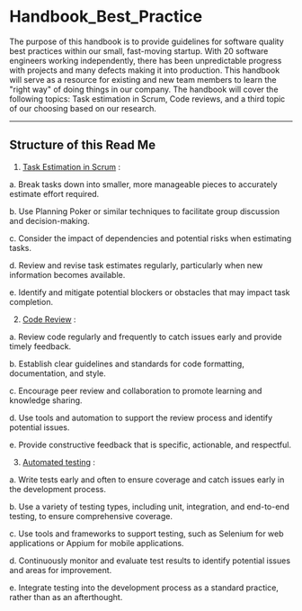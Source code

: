 # Handbook_Best_Practice

The purpose of this handbook is to provide guidelines for software quality best practices within our small, fast-moving startup. With 20 software engineers working independently, there has been unpredictable progress with projects and many defects making it into production. This handbook will serve as a resource for existing and new team members to learn the "right way" of doing things in our company. The handbook will cover the following topics: Task estimation in Scrum, Code reviews, and a third topic of our choosing based on our research.

---

## Structure of this Read Me
1. [Task Estimation in Scrum](Task_estimation/index.md) :
  
  a. Break tasks down into smaller, more manageable pieces to accurately estimate effort required.
  
  b. Use Planning Poker or similar techniques to facilitate group discussion and decision-making.
  
  c. Consider the impact of dependencies and potential risks when estimating tasks.
  
  d. Review and revise task estimates regularly, particularly when new information becomes available.
  
  e. Identify and mitigate potential blockers or obstacles that may impact task completion.

2. [Code Review](Code_Review/index.md) :
  
  a. Review code regularly and frequently to catch issues early and provide timely feedback.
  
  b. Establish clear guidelines and standards for code formatting, documentation, and style.
  
  c. Encourage peer review and collaboration to promote learning and knowledge sharing.
  
  d. Use tools and automation to support the review process and identify potential issues.
  
  e. Provide constructive feedback that is specific, actionable, and respectful.

3. [Automated testing](Automated_Testing/index.md) :
  
  a. Write tests early and often to ensure coverage and catch issues early in the development process.
  
  b. Use a variety of testing types, including unit, integration, and end-to-end testing, to ensure comprehensive coverage.
  
  c. Use tools and frameworks to support testing, such as Selenium for web applications or Appium for mobile applications.
  
  d. Continuously monitor and evaluate test results to identify potential issues and areas for improvement.
  
  e. Integrate testing into the development process as a standard practice, rather than as an afterthought.


